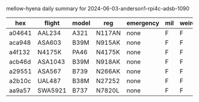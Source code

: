 mellow-hyena daily summary for 2024-06-03-anderson1-rpi4c-adsb-1090

|hex|flight|model|reg|emergency|mil|weirdo|
|--|--|--|--|--|--|--|
|a04641|AAL234|A321|N117AN|none|F|F|
|aca948|ASA603|B39M|N915AK|none|F|F|
|a4f132|N4175K|PA46|N4175K|none|F|F|
|acb46d|ASA1043|B39M|N918AK|none|F|F|
|a29551|ASA567|B739|N266AK|none|F|F|
|a2b10c|UAL487|B38M|N27252|none|F|F|
|aa9a57|SWA5921|B737|N7820L|none|F|F|
